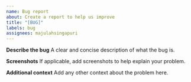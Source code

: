 ```yaml
---
name: Bug report
about: Create a report to help us improve
title: "[BUG]"
labels: bug
assignees: majulahsingapuri
---
```


**Describe the bug**
A clear and concise description of what the bug is.

**Screenshots**
If applicable, add screenshots to help explain your problem.

**Additional context**
Add any other context about the problem here.
